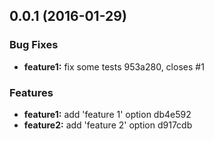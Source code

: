 <a name="0.0.1"></a>
## 0.0.1 (2016-01-29)


### Bug Fixes

* **feature1:** fix some tests 953a280, closes #1

### Features

* **feature1:** add 'feature 1' option db4e592
* **feature2:** add 'feature 2' option d917cdb



